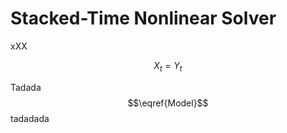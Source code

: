 # Stacked-Time Nonlinear Solver

xXX

$$
\label{Model}
X_t = Y_t
\tag{Model}
$$

Tadada $$\eqref{Model}$$ tadadada

